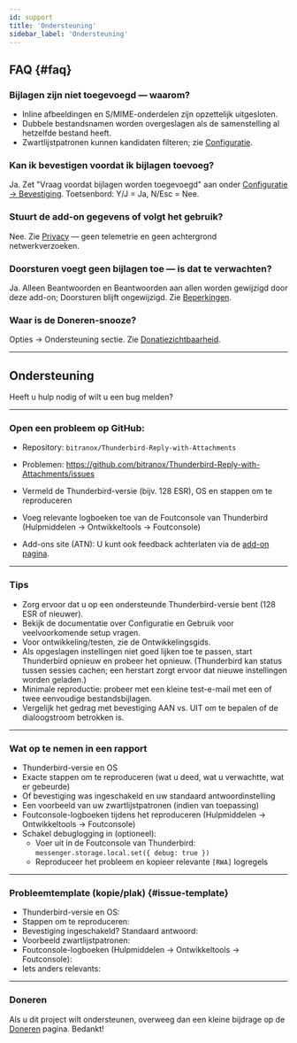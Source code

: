 ```yaml
---
id: support
title: 'Ondersteuning'
sidebar_label: 'Ondersteuning'
---
```


## FAQ {#faq}

### Bijlagen zijn niet toegevoegd — waarom?

- Inline afbeeldingen en S/MIME-onderdelen zijn opzettelijk uitgesloten.
- Dubbele bestandsnamen worden overgeslagen als de samenstelling al hetzelfde bestand heeft.
- Zwartlijstpatronen kunnen kandidaten filteren; zie [Configuratie](configuration#blacklist-glob-patterns).

### Kan ik bevestigen voordat ik bijlagen toevoeg?

Ja. Zet "Vraag voordat bijlagen worden toegevoegd" aan onder [Configuratie → Bevestiging](configuration#confirmation). Toetsenbord: Y/J = Ja, N/Esc = Nee.

### Stuurt de add-on gegevens of volgt het gebruik?

Nee. Zie [Privacy](privacy) — geen telemetrie en geen achtergrond netwerkverzoeken.

### Doorsturen voegt geen bijlagen toe — is dat te verwachten?

Ja. Alleen Beantwoorden en Beantwoorden aan allen worden gewijzigd door deze add-on; Doorsturen blijft ongewijzigd. Zie [Beperkingen](usage#limitations).

### Waar is de Doneren-snooze?

Opties → Ondersteuning sectie. Zie [Donatiezichtbaarheid](configuration#donation-visibility).

---

## Ondersteuning

Heeft u hulp nodig of wilt u een bug melden?

---

### Open een probleem op GitHub:

- Repository: `bitranox/Thunderbird-Reply-with-Attachments`
- Problemen: https://github.com/bitranox/Thunderbird-Reply-with-Attachments/issues
- Vermeld de Thunderbird-versie (bijv. 128 ESR), OS en stappen om te reproduceren
- Voeg relevante logboeken toe van de Foutconsole van Thunderbird (Hulpmiddelen → Ontwikkeltools → Foutconsole)

- Add-ons site (ATN): U kunt ook feedback achterlaten via de [add-on pagina](https://addons.thunderbird.net/thunderbird/addon/reply-with-attachments).

---

### Tips

- Zorg ervoor dat u op een ondersteunde Thunderbird-versie bent (128 ESR of nieuwer).
- Bekijk de documentatie over Configuratie en Gebruik voor veelvoorkomende setup vragen.
- Voor ontwikkeling/testen, zie de Ontwikkelingsgids.
- Als opgeslagen instellingen niet goed lijken toe te passen, start Thunderbird opnieuw en probeer het opnieuw. (Thunderbird kan status tussen sessies cachen; een herstart zorgt ervoor dat nieuwe instellingen worden geladen.)
- Minimale reproductie: probeer met een kleine test-e-mail met een of twee eenvoudige bestandsbijlagen.
- Vergelijk het gedrag met bevestiging AAN vs. UIT om te bepalen of de dialoogstroom betrokken is.

---

### Wat op te nemen in een rapport

- Thunderbird-versie en OS
- Exacte stappen om te reproduceren (wat u deed, wat u verwachtte, wat er gebeurde)
- Of bevestiging was ingeschakeld en uw standaard antwoordinstelling
- Een voorbeeld van uw zwartlijstpatronen (indien van toepassing)
- Foutconsole-logboeken tijdens het reproduceren (Hulpmiddelen → Ontwikkeltools → Foutconsole)
- Schakel debuglogging in (optioneel):
  - Voer uit in de Foutconsole van Thunderbird: `messenger.storage.local.set({ debug: true })`
  - Reproduceer het probleem en kopieer relevante `[RWA]` logregels

---

### Probleemtemplate (kopie/plak) {#issue-template}

- Thunderbird-versie en OS:
- Stappen om te reproduceren:
- Bevestiging ingeschakeld? Standaard antwoord:
- Voorbeeld zwartlijstpatronen:
- Foutconsole-logboeken (Hulpmiddelen → Ontwikkeltools → Foutconsole):
- Iets anders relevants:

---

### Doneren

Als u dit project wilt ondersteunen, overweeg dan een kleine bijdrage op de [Doneren](donation) pagina. Bedankt!
